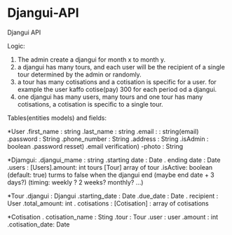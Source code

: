 # Djangui-API
Djangui API

Logic: 
1. The admin create a djangui for month x to month y. 
2. a djangui has many tours, and each user will be the recipient of a single tour determined by the admin or randomly.
3. a tour has many cotisations and a cotisation is specific for a user. for example the user kaffo cotise(pay) 300 for each period od a djangui.
4. one djangui has many users, many tours and one tour has many cotisations, a cotisation is specific to a single tour.

Tables(entities models) and fields: 

*User 
.first_name : string
.last_name : string
.email : : string(email)
.password : String
.phone_number : String
.address : String 
.isAdmin : boolean 
.password resset)
.email verification)
-photo : String

*Djamgui: 
.djangui_mame : string
.starting date : Date
. ending date : Date
.users : [Users].amount: int 
tours [Tour] array of tour
.isActive: boolean (default: true) turms to false when the djangui end (maybe end date + 3 days?)
(timing: weekly ? 2 weeks? monthly? ...)

*Tour
.djangui : Djangui 
.starting_date : Date
.due_date : Date
. recipient : User
.total_amount: int
. cotisations : [Cotisation] : array of cotisations

*Cotisation 
. cotisation_name : Sting
.tour : Tour
.user : user 
.amount : int 
.cotisation_date: Date
